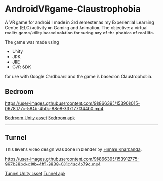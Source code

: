 # AndroidVRgame-Claustrophobia

A VR game for android I made in 3rd semester as my Experiential Learning Centre (ELC) activity on Gaming and Animation. The objective: a virtual reality game/utility based solution for curing any of the phobias of real life.   

The game was made using 
- Unity
- JDK
- JRE
- GVR SDK  

for use with Google Cardboard and the game is based on Claustrophobia.
## Bedroom

https://user-images.githubusercontent.com/98866395/153908015-0678d77c-584b-4b0a-88e8-337177f344b0.mp4

[Bedroom Unity asset](Bedroom.zip)
[Bedroom apk](BedroomClaustrophobia.apk)

---

## Tunnel
This level's video design was done in blender by [Himani Kharbanda](https://github.com/kharbandahimani).

https://user-images.githubusercontent.com/98866395/153912775-997b88bd-c18b-4ff1-9838-031c4ac4b79c.mp4

[Tunnel Unity asset](Tunnel.zip)
[Tunnel apk](TunnelClaustrophobia.apk)
